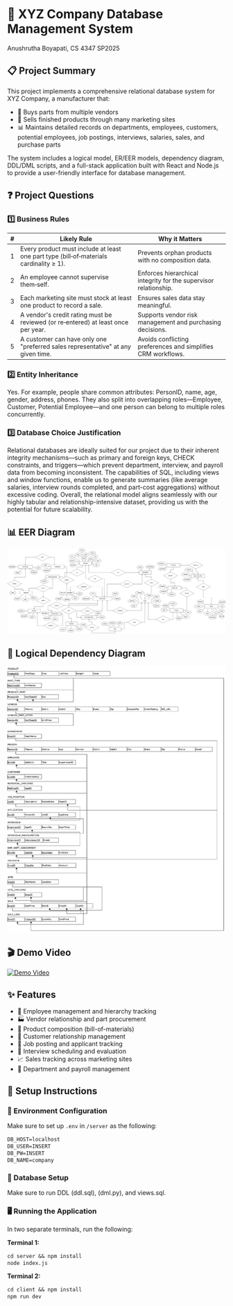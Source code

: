 # 🏢 XYZ Company Database Management System
Anushrutha Boyapati, CS 4347 SP2025

## 📋 Project Summary
This project implements a comprehensive relational database system for XYZ Company, a manufacturer that:
- 🛒 Buys parts from multiple vendors
- 🏪 Sells finished products through many marketing sites
- 📊 Maintains detailed records on departments, employees, customers, potential employees, job postings, interviews, salaries, sales, and purchase parts

The system includes a logical model, ER/EER models, dependency diagram, DDL/DML scripts, and a full-stack application built with React and Node.js to provide a user-friendly interface for database management.

## ❓ Project Questions

### 1️⃣ Business Rules
| # | Likely Rule | Why it Matters |
|:---:|-------------|----------------|
| 1 | Every product must include at least one part type (bill‑of‑materials cardinality ≥ 1). | Prevents orphan products with no composition data. |
| 2 | An employee cannot supervise them‑self. | Enforces hierarchical integrity for the supervisor relationship. |
| 3 | Each marketing site must stock at least one product to record a sale. | Ensures sales data stay meaningful. |
| 4 | A vendor's credit rating must be reviewed (or re‑entered) at least once per year. | Supports vendor risk management and purchasing decisions. |
| 5 | A customer can have only one "preferred sales representative" at any given time. | Avoids conflicting preferences and simplifies CRM workflows. |

### 2️⃣ Entity Inheritance
Yes. For example, people share common attributes: PersonID, name, age, gender, address, phones. They also split into overlapping roles—Employee, Customer, Potential Employee—and one person can belong to multiple roles concurrently.

### 3️⃣ Database Choice Justification
Relational databases are ideally suited for our project due to their inherent integrity mechanisms—such as primary and foreign keys, CHECK constraints, and triggers—which prevent department, interview, and payroll data from becoming inconsistent. The capabilities of SQL, including views and window functions, enable us to generate summaries (like average salaries, interview rounds completed, and part-cost aggregations) without excessive coding. Overall, the relational model aligns seamlessly with our highly tabular and relationship-intensive dataset, providing us with the potential for future scalability.

## 📊 EER Diagram
![EER Diagram](diagrams/EER.png)

## 🔗 Logical Dependency Diagram
![Logical Dependency Diagram](diagrams/Dependency%20Diagram.png)

## 🎬 Demo Video
[![Demo Video](https://img.youtube.com/vi/O0yGCJtcyq0/maxresdefault.jpg)](https://youtu.be/O0yGCJtcyq0)

## ✨ Features
- 👥 Employee management and hierarchy tracking
- 🏭 Vendor relationship and part procurement
- 🔧 Product composition (bill-of-materials)
- 🤝 Customer relationship management
- 📝 Job posting and applicant tracking
- 🎯 Interview scheduling and evaluation
- 📈 Sales tracking across marketing sites
- 🏢 Department and payroll management

## 🚀 Setup Instructions

### 🔑 Environment Configuration
Make sure to set up `.env` in `/server` as the following:
```
DB_HOST=localhost
DB_USER=INSERT
DB_PW=INSERT
DB_NAME=company
```

### 💾 Database Setup
Make sure to run DDL (ddl.sql), (dml.py), and views.sql.

### 🖥️ Running the Application
In two separate terminals, run the following:

**Terminal 1:**
```
cd server && npm install
node index.js
```

**Terminal 2:**
```
cd client && npm install
npm run dev
```
